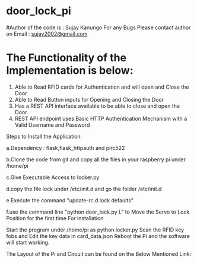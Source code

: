 # door_lock_pi
#Author of the code is : Sujay Kanungo
For any Bugs Please contact author on Email : sujay2002@gmail.com
# The Functionality of the Implementation is below:

1. Able to Read RFID cards for Authentication and will open and Close the Door
2. Able to Read Button inputs for Opening and Closing the Door
3. Has a REST API interface available to be able to close and open the Door.
4. REST API endpoint uses Basic HTTP Authentication Mechanism with a Valid Username and Password

Steps to Install the Application:

a.Dependency : flask,flask_httpauth and pirc522

b.Clone the code from git and copy all the files in your raspberry pi under /home/pi

c.Give Executable Access to locker.py

d.copy the file lock under /etc/init.d and go the folder /etc/init.d

e.Execute the command "update-rc.d lock defaults"

f.use the command line "python door_lock.py L" to Move the Servo to Lock Position for the first time For installation

Start the program under /home/pi as python locker.py
Scan the RFID key fobs and Edit the key data in card_data.json
Reboot the Pi and the software will start working.

The Layout of the Pi and Circuit can be found on the Below Mentioned Link:

